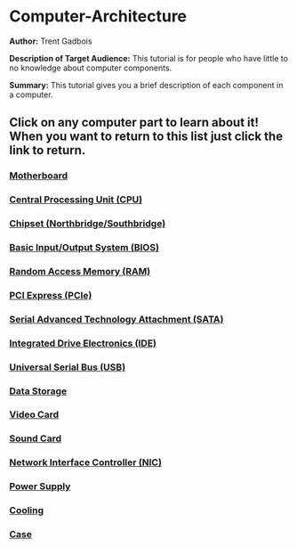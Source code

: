 # Computer-Architecture
**Author:** Trent Gadbois

**Description of Target Audience:** This tutorial is for people who have little to no knowledge about computer components.

**Summary:** This tutorial gives you a brief description of each component in a computer.

## Click on any computer part to learn about it! When you want to return to this list just click the link to return.
### [Motherboard](Motherboard.md)
### [Central Processing Unit (CPU)](cpu.md)
### [Chipset (Northbridge/Southbridge)](Chipset.md)
### [Basic Input/Output System (BIOS)](bios.md)
### [Random Access Memory (RAM)](ram.md)
### [PCI Express (PCIe)](pcie.md)
### [Serial Advanced Technology Attachment (SATA)](sata.md)
### [Integrated Drive Electronics (IDE)](ide.md)
### [Universal Serial Bus (USB)](usb.md)
### [Data Storage](datastorage.md)
### [Video Card](videocard.md)
### [Sound Card](soundcard.md)
### [Network Interface Controller (NIC)](nic.md)
### [Power Supply](powersupply.md)
### [Cooling](cooling.md)
### [Case](case.md)
